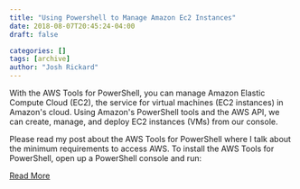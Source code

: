 ```yaml
---
title: "Using Powershell to Manage Amazon Ec2 Instances"
date: 2018-08-07T20:45:24-04:00
draft: false

categories: []
tags: [archive]
author: "Josh Rickard"
---
```

With the AWS Tools for PowerShell, you can manage Amazon Elastic Compute Cloud (EC2), the service for virtual machines (EC2 instances) in Amazon's cloud. Using Amazon's PowerShell tools and the AWS API, we can create, manage, and deploy EC2 instances (VMs) from our console.

Please read my post about the AWS Tools for PowerShell where I talk about the minimum requirements to access AWS. To install the AWS Tools for PowerShell, open up a PowerShell console and run:

<a href="https://4sysops.com/archives/using-powershell-to-manage-amazon-ec2-instances/">Read More</a>
